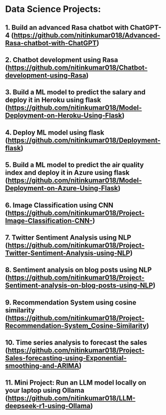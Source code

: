 # Data Science Projects:
## 1. Build an advanced Rasa chatbot with ChatGPT-4 (https://github.com/nitinkumar018/Advanced-Rasa-chatbot-with-ChatGPT)
## 2. Chatbot development using Rasa (https://github.com/nitinkumar018/Chatbot-development-using-Rasa)
## 3. Build a ML model to predict the salary and deploy it in Heroku using flask (https://github.com/nitinkumar018/Model-Deployment-on-Heroku-Using-Flask)
## 4. Deploy ML model using flask (https://github.com/nitinkumar018/Deployment-flask)
## 5. Build a ML model to predict the air quality index and deploy it in Azure using flask (https://github.com/nitinkumar018/Model-Deployment-on-Azure-Using-Flask)
## 6. Image Classification using CNN (https://github.com/nitinkumar018/Project-Image-Classification-CNN-)
## 7. Twitter Sentiment Analysis using NLP (https://github.com/nitinkumar018/Project-Twitter-Sentiment-Analysis-using-NLP)
## 8. Sentiment analysis on blog posts using NLP (https://github.com/nitinkumar018/Project-Sentiment-analysis-on-blog-posts-using-NLP)
## 9. Recommendation System using cosine similarity (https://github.com/nitinkumar018/Project-Recommendation-System_Cosine-Similarity)
## 10. Time series analysis to forecast the sales (https://github.com/nitinkumar018/Project-Sales-forecasting-using-Exponential-smoothing-and-ARIMA)
## 11. Mini Project: Run an LLM model locally on your laptop using Ollama (https://github.com/nitinkumar018/LLM-deepseek-r1-using-Ollama) 

